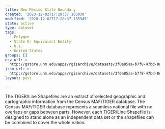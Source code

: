 ```yaml
---
title: New Mexico State Boundary
created: '2020-12-02T17:28:37.185938'
modified: '2020-12-02T17:28:37.185945'
state: active
type: dataset
tags:
  - Polygon
  - State Or Equivalent Entity
  - U.s.
  - United States
groups: []
csv_url: >-
  http://gstore.unm.edu/apps/rgisarchive/datasets/3f0a85aa-b7f8-47bd-8db6-1c0e66becf72/nm_state_bdy_00.derived.csv
json_url: >-
  http://gstore.unm.edu/apps/rgisarchive/datasets/3f0a85aa-b7f8-47bd-8db6-1c0e66becf72/nm_state_bdy_00.derived.json
layout: post

---
```

The TIGER/Line Shapefiles are an extract of selected geographic and cartographic
information from the Census MAF/TIGER database. The Census MAF/TIGER database represents a seamless
national file with no overlaps or gaps between parts. However, each TIGER/Line Shapefile is designed
to stand alone as an independent data set or the shapefiles can be combined to cover the whole
nation.
